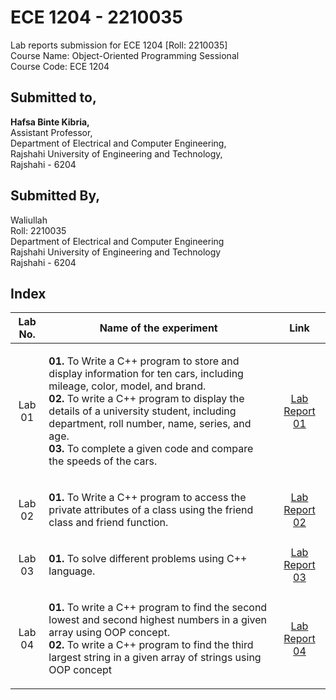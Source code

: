 # ECE 1204 - 2210035
Lab reports submission for ECE 1204 [Roll: 2210035]              
Course Name: Object-Oriented Programming Sessional        
Course Code: ECE 1204

<h2 align = "left" >Submitted to, </h2>
<p align = "left" >
  
**Hafsa Binte Kibria,**<br>
Assistant Professor,<br>
Department of Electrical and Computer Engineering,<br>
Rajshahi University of Engineering and Technology, <br>
Rajshahi - 6204
</p>

## Submitted By,
Waliullah  
Roll: 2210035  
Department of Electrical and Computer Engineering  
Rajshahi University of Engineering and Technology  
Rajshahi - 6204

## Index
| Lab No. | Name of the experiment | Link |
| :---: | :---: | :---: |
| Lab 01 | <p align = "left" >**01.** To Write a C++ program to store and display information for ten cars, including mileage, color, model, and brand.<br>**02.** To write a C++ program to display the details of a university student, including department, roll number, name, series, and age.<br>**03.** To complete a given code and compare the speeds of the cars.</p> |[Lab Report 01](https://github.com/waliullah14/ECE-1204_2210035/blob/main/Lab%2001/Lab%20Report%2001.md)|
| Lab 02 | <p align = "left" >**01.** To Write a C++ program to access the private attributes of a class using the friend class and friend function.</p> | [Lab Report 02](https://github.com/waliullah14/ECE-1204_2210035/blob/main/Lab%2002%20/Lab%20Report%2002.md) |
| Lab 03 | <p align = "left" >**01.** To solve different problems using C++ language.</p> | [Lab Report 03](https://github.com/waliullah14/ECE-1204_2210035/blob/main/Lab%2003/Lab%20Report%2003.md) |
| Lab 04 | <p align = "left" >**01.** To write a C++ program to find the second lowest and second highest numbers in a given array using OOP concept.<br>**02.** To write a C++ program to find the third largest string in a given array of strings using OOP concept</p> | [Lab Report 04](https://github.com/waliullah14/ECE-1204_2210035/blob/main/Lab%2004/Lab%20Report%2004.md) |

